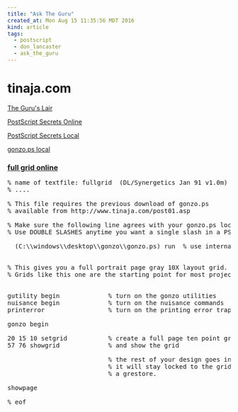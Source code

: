 ```yaml
---
title: "Ask The Guru"
created_at: Mon Aug 15 11:35:56 MDT 2016
kind: article
tags:
  - postscript
  - don_lancaster
  - ask_the_guru
---
```


# tinaja.com

<a href="http://tinaja.com/" target="_blank">The Guru's Lair</a>

<a href="http://www.tinaja.com/glib/pssecrets.pdf" target="_blank">PostScript Secrets Online</a>

<a href="assets/pdf/postscript-secrets-lancaster.pdf" target="_blank">PostScript Secrets Local</a>


<a href="/assets/pdf/gonzo.ps" target="_blank">gonzo.ps local</a>


### <a href="http://www.tinaja.com/psutils/begstuff/fullgrid.psl" target="_blank">full grid online</a>

<pre>
% name of textfile: fullgrid  (DL/Synergetics Jan 91 v1.0m)
% ....

% This file requires the previous download of gonzo.ps
% available from http://www.tinaja.com/post01.asp

% Make sure the following line agrees with your gonzo.ps location
% Use DOUBLE SLASHES anytime you want a single slash in a PS string.

  (C:\\windows\\desktop\\gonzo\\gonzo.ps) run  % use internal gonzo


% This gives you a full portrait page gray 10X layout grid.
% Grids like this one are the starting point for most projects.


gutility begin             % turn on the gonzo utilities
nuisance begin             % turn on the nuisance commands
printerror                 % turn on the printing error trapper  

gonzo begin              

20 15 10 setgrid           % create a full page ten point grid
57 76 showgrid             % and show the grid

                           % the rest of your design goes in here.
                           % it will stay locked to the grid until
                           % a grestore.

showpage

% eof
</pre>

<!--
html boilerplate
<a href="" target="_blank"></a>
<a name=""></a>
<img src="" width="400px">
<ul>
  <li></li>
</ul>
<pre>
</pre>
<pre><code>
</code></pre>
-->
